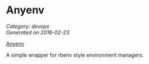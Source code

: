 # Anyenv
 
_Category: devops_  
_Generated on 2016-02-23_


[Anyenv](https://github.com/riywo/anyenv)

A simple wrapper for rbenv style environment managers.